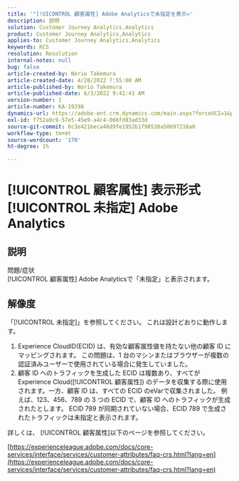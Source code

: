 ```yaml
---
title: '"[!UICONTROL 顧客属性] Adobe Analyticsで未指定を表示»'
description: 説明
solution: Customer Journey Analytics,Analytics
product: Customer Journey Analytics,Analytics
applies-to: Customer Journey Analytics,Analytics
keywords: KCS
resolution: Resolution
internal-notes: null
bug: false
article-created-by: Norio Takemura
article-created-date: 4/28/2022 7:55:00 AM
article-published-by: Norio Takemura
article-published-date: 6/3/2022 9:41:41 AM
version-number: 1
article-number: KA-19298
dynamics-url: https://adobe-ent.crm.dynamics.com/main.aspx?forceUCI=1&pagetype=entityrecord&etn=knowledgearticle&id=8aee8b7a-c8c6-ec11-a7b6-0022480a1af6
exl-id: f752a9c9-57e5-45e9-a4c4-066fd83ad33d
source-git-commit: 0c3e421beca46d9fe1952b1f98538a50697216a0
workflow-type: tm+mt
source-wordcount: '170'
ht-degree: 1%

---
```


# [!UICONTROL 顧客属性] 表示形式 [!UICONTROL 未指定] Adobe Analytics

## 説明

問題/症状
<br>[!UICONTROL 顧客属性] Adobe Analyticsで「未指定」と表示されます。

## 解像度




「[!UICONTROL 未指定]」を参照してください。 これは設計どおりに動作します。

1. Experience CloudID(ECID) は、有効な顧客属性値を持たない他の顧客 ID にマッピングされます。 この問題は、1 台のマシンまたはブラウザーが複数の認証済みユーザーで使用されている場合に発生していました。
2. 顧客 ID へのトラフィックを生成した ECID は複数あり、すべてがExperience Cloud([!UICONTROL 顧客属性]) のデータを収集する際に使用されます。一方、顧客 ID は、すべての ECID のeVarで収集されました。 例えば、123、456、789 の 3 つの ECID で、顧客 ID へのトラフィックが生成されたとします。 ECID 789 が同期されていない場合、ECID 789 で生成されたトラフィックは未指定と表示されます。




詳しくは、 [!UICONTROL 顧客属性]以下のページを参照してください。

[https://experienceleague.adobe.com/docs/core-services/interface/services/customer-attributes/faq-crs.html?lang=en](https://experienceleague.adobe.com/docs/core-services/interface/services/customer-attributes/faq-crs.html?lang=en)
